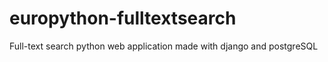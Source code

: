 # europython-fulltextsearch
Full-text search python web application made with django and postgreSQL
